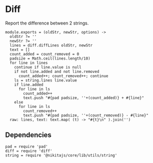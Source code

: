 
# Diff

Report the difference between 2 strings.

    module.exports = (oldStr, newStr, options) ->
      oldStr ?= ''
      newStr ?= ''
      lines = diff.diffLines oldStr, newStr
      text = []
      count_added = count_removed = 0
      padsize = Math.ceil(lines.length/10)
      for line in lines
        continue if line.value is null
        if not line.added and not line.removed
          count_added++; count_removed++; continue
        ls = string.lines line.value
        if line.added
          for line in ls
            count_added++
            text.push "#{pad padsize, ''+(count_added)} + #{line}"
        else
          for line in ls
            count_removed++
            text.push "#{pad padsize, ''+(count_removed)} - #{line}"
      raw: lines, text: text.map( (t) -> "#{t}\n" ).join('')

## Dependencies

    pad = require 'pad'
    diff = require 'diff'
    string = require '@nikitajs/core/lib/utils/string'
